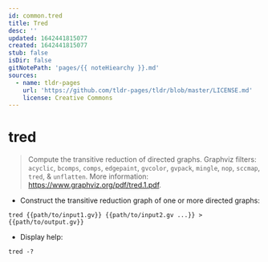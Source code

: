 ```yaml
---
id: common.tred
title: Tred
desc: ''
updated: 1642441815077
created: 1642441815077
stub: false
isDir: false
gitNotePath: 'pages/{{ noteHiearchy }}.md'
sources:
  - name: tldr-pages
    url: 'https://github.com/tldr-pages/tldr/blob/master/LICENSE.md'
    license: Creative Commons
---
```

# tred

> Compute the transitive reduction of directed graphs.
> Graphviz filters: `acyclic`, `bcomps`, `comps`, `edgepaint`, `gvcolor`, `gvpack`, `mingle`, `nop`, `sccmap`, `tred`, & `unflatten`.
> More information: <https://www.graphviz.org/pdf/tred.1.pdf>.

- Construct the transitive reduction graph of one or more directed graphs:

`tred {{path/to/input1.gv}} {{path/to/input2.gv ...}} > {{path/to/output.gv}}`

- Display help:

`tred -?`


